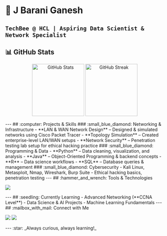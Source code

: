 # :rocket: J Barani Ganesh
**`TechBee @ HCL | Aspiring Data Scientist & Network Specialist`**
---
## :bar_chart: GitHub Stats
<p align="center">
  <img src="https://github-readme-stats.vercel.app/api?username=baraniganeshj&show_icons=true&theme=tokyonight&hide_border=true" alt="GitHub Stats" height="165"/>
  <img src="https://github-readme-streak-stats.herokuapp.com?user=baraniganeshj&theme=tokyonight&hide_border=true" alt="GitHub Streak" height="165"/>
</p>
---
## :computer: Projects & Skills
### :small_blue_diamond: Networking & Infrastructure
- **LAN & WAN Network Design** – Designed & simulated networks using Cisco Packet Tracer 
- **Topology Simulation** – Created enterprise-level LAN/WAN setups 
- **Network Security** – Penetration testing lab setup for ethical hacking practice
### :small_blue_diamond: Programming & Data
- **Python** – Data cleaning, visualization, and analysis 
- **Java** – Object-Oriented Programming & backend concepts 
- **R** – Data science workflows 
- **SQL** – Database queries & management
### :small_blue_diamond: Cybersecurity
- Kali Linux, Metasploit, Nmap, Wireshark, Burp Suite 
- Ethical hacking basics, penetration testing
---
## :hammer_and_wrench: Tools & Technologies
<p>
  <img src="https://skillicons.dev/icons?i=python,java,r,linux,mysql,git,github,docker,html,css,bootstrap" />
</p>
---
## :seedling: Currently Learning
- Advanced Networking (**CCNA Level**) 
- Data Science & AI Projects 
- Machine Learning Fundamentals
---
## :mailbox_with_mail: Connect with Me
<p>
  <a href="https://www.linkedin.com/in/barani-ganesh-216625269/"><img src="https://img.shields.io/badge/LinkedIn-Barani%20Ganesh-blue?style=for-the-badge&logo=linkedin" /></a>
  <a href="https://github.com/baraniganeshj"><img src="https://img.shields.io/badge/GitHub-baraniganeshj-black?style=for-the-badge&logo=github" /></a>
</p>
---
:star: _Always curious, always learning!_
